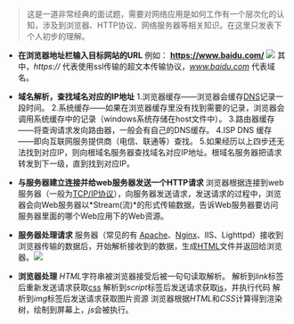 >这是一道非常经典的面试题，需要对网络应用是如何工作有一个层次化的认知，涉及到浏览器、HTTP协议、网络服务器等相关知识。在这里只发表下个人初步的理解。

* __在浏览器地址栏输入目标网站的URL__
例如：  **https://www.baidu.com/**
![](http://upload-images.jianshu.io/upload_images/8120037-7c8959f7101b7ec2.png?imageMogr2/auto-orient/strip%7CimageView2/2/w/600) 其中，*https://* 代表使用ssl传输的超文本传输协议，*www.baidu.com* 代表域名。
* __域名解析，查找域名对应的IP地址__
1.浏览器缓存——浏览器会缓存[DNS](https://baike.baidu.com/item/dns/427444?fr=aladdin)记录一段时间。
2.系统缓存——如果在浏览器缓存里没有找到需要的记录，浏览器会调用系统缓存中的记录（windows系统存储在host文件中）。
3.路由器缓存——将查询请求发向路由器，一般会有自己的DNS缓存。
4.ISP DNS 缓存——即向互联网服务提供商（电信、联通等）查找。
5.如果经历以上四步还无法找到对应IP，则向根域名服务器查找域名对应IP地址。根域名服务器把请求转发到下一级，直到找到对应IP。

* __与服务器建立连接并给web服务器发送一个HTTP请求__
浏览器根据连接到web服务器（一般为[TCP/IP协议](https://baike.baidu.com/item/TCP%2FIP%E5%8D%8F%E8%AE%AE/212915?fr=aladdin)），向服务器发送请求，发送请求的过程中，浏览器会向Web服务器以*Stream(流)*的形式传输数据，告诉Web服务器要访问服务器里面的哪个Web应用下的Web资源。
* __服务器处理请求__
服务器（常见的有 [Apache](https://baike.baidu.com/item/apache/6265?fr=aladdin)、[Nginx](https://baike.baidu.com/item/nginx/3817705?fr=aladdin)、IIS、Lighttpd）接收到浏览器传输的数据后，开始解析接收到的数据，生成[HTML](https://baike.baidu.com/item/HTML/97049?fr=aladdin)文件并返回给浏览器。![](http://upload-images.jianshu.io/upload_images/8120037-3803773b8fd6792a.png?imageMogr2/auto-orient/strip%7CimageView2/2/w/400)
* __浏览器处理__
*HTML*字符串被浏览器接受后被一句句读取解析。
解析到*link*标签后重新发送请求获取[css](https://baike.baidu.com/item/CSS/5457?fr=aladdin)
解析到*script*标签后发送请求获取[js](https://baike.baidu.com/item/javascript/321142?fr=aladdin&fromid=10687961&fromtitle=js)，并执行代码
解析到*img*标签后发送请求获取图片资源
浏览器根据*HTML*和*CSS*计算得到渲染树，绘制到屏幕上，*js*会被执行。
